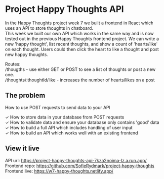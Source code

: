 # Project Happy Thoughts API

In the Happy Thoughts project week 7 we built a frontend in React which uses an API to store thoughts in chatboard. <br/>
This week we built our own API which works in the same way and is now tested out in the previous Happy Thoughts frontend project.
We can write a new 'happy thought', list recent thoughts, and show a count of 'hearts/like' on each thought. Users could then click the heart to like a thought and post new happy thoughts.

Routes: <br/>
/thougths - use either GET or POST to see a list of thoughts or post a new one. <br/>
/thoughts/:thoughtId/like - increases the number of hearts/likes on a post <br/>
## The problem

How to use POST requests to send data to your API 

✓ How to store data in your database from POST requests <br/>
✓ How to validate data and ensure your database only contains 'good' data <br/>
✓ How to build a full API which includes handling of user input <br/>
✓ How to build an API which works well with an existing frontend <br/>

## View it live

API url: https://project-happy-thoughts-api-7kza2noima-lz.a.run.app/ <br/>
Frontend repo: https://github.com/SofieRydmark/project-happy-thoughts <br/>
Frontend live: https://w7-happy-thoughts.netlify.app/  <br/>